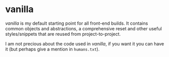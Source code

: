 # vanilla

_vanilla_ is my default starting point for all front-end builds. It contains common objects and abstractions, a comprehensive reset and other useful styles/snippets that are reused from project-to-project.

I am not precious about the code used in _vanilla_, if you want it you can have it (but perhaps give a mention in `humans.txt`).